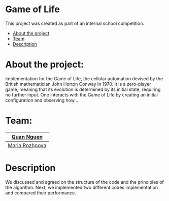 # Game of Life
This project was created as part of an internal school competition.

- [About the project](#about-the-project)
- [Team](#team)
- [Description](#description)

# About the project:
Implementation for the Game of Life, the cellular automation devised by the British mathematician John Horton Conway in 1970. It is a zero-player game, meaning that its evolution is determined by its initial state, requiring no further input. One interacts with the Game of Life by creating an initial configuration and observing how…

# Team:

|[Quan Nguen](https://github.com/quachuoi2)          |
|----------------------------------------------------|
|[Maria Rozhnova](https://github.com/mariaro833)     |



# Description
We discussed and agreed on the structure of the code and the principles of the algorithm.
Next, we implemented two different codes implementation and compared their performance.
